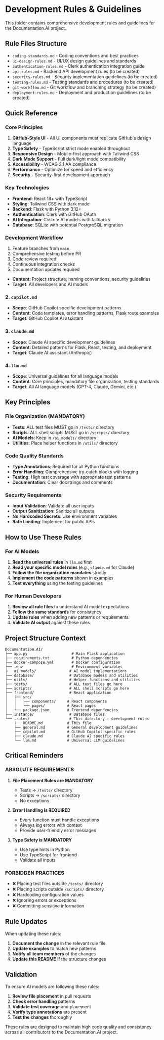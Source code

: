 # Development Rules & Guidelines

This folder contains comprehensive development rules and guidelines for the Documentation.AI project.

## Rule Files Structure

- `coding-standards.md` - Coding conventions and best practices
- `ui-design-rules.md` - UI/UX design guidelines and standards
- `authentication-rules.md` - Clerk authentication integration guide
- `api-rules.md` - Backend API development rules (to be created)
- `security-rules.md` - Security implementation guidelines (to be created)
- `testing-rules.md` - Testing standards and procedures (to be created)
- `git-workflow.md` - Git workflow and branching strategy (to be created)
- `deployment-rules.md` - Deployment and production guidelines (to be created)

## Quick Reference

### Core Principles
1. **GitHub-Style UI** - All UI components must replicate GitHub's design language
2. **Type Safety** - TypeScript strict mode enabled throughout
3. **Responsive Design** - Mobile-first approach with Tailwind CSS
4. **Dark Mode Support** - Full dark/light mode compatibility
5. **Accessibility** - WCAG 2.1 AA compliance
6. **Performance** - Optimize for speed and efficiency
7. **Security** - Security-first development approach

### Key Technologies
- **Frontend**: React 18+ with TypeScript
- **Styling**: Tailwind CSS with dark mode
- **Backend**: Flask with Python 3.12+
- **Authentication**: Clerk with GitHub OAuth
- **AI Integration**: Custom AI models with fallbacks
- **Database**: SQLite with potential PostgreSQL migration

### Development Workflow
1. Feature branches from `main`
2. Comprehensive testing before PR
3. Code review required
4. Continuous integration checks
5. Documentation updates required
- **Content**: Project structure, naming conventions, security guidelines
- **Target**: All developers and AI models

### 2. `copilot.md`
- **Scope**: GitHub Copilot specific development patterns
- **Content**: Code templates, error handling patterns, Flask route examples
- **Target**: GitHub Copilot AI assistant

### 3. `claude.md`
- **Scope**: Claude AI specific development guidelines
- **Content**: Detailed patterns for Flask, React, testing, and deployment
- **Target**: Claude AI assistant (Anthropic)

### 4. `llm.md`
- **Scope**: Universal guidelines for all language models
- **Content**: Core principles, mandatory file organization, testing standards
- **Target**: All AI language models (GPT-4, Claude, Gemini, etc.)

## Key Principles

### File Organization (MANDATORY)
- **Tests**: ALL test files MUST go in `/tests/` directory
- **Scripts**: ALL shell scripts MUST go in `/scripts/` directory
- **AI Models**: Keep in `/ai_models/` directory
- **Utilities**: Place helper functions in `/utils/` directory

### Code Quality Standards
- **Type Annotations**: Required for all Python functions
- **Error Handling**: Comprehensive try-catch blocks with logging
- **Testing**: High test coverage with appropriate test patterns
- **Documentation**: Clear docstrings and comments

### Security Requirements
- **Input Validation**: Validate all user inputs
- **Output Sanitization**: Sanitize all outputs
- **No Hardcoded Secrets**: Use environment variables
- **Rate Limiting**: Implement for public APIs

## How to Use These Rules

### For AI Models
1. **Read the universal rules** in `llm.md` first
2. **Read your specific model rules** (e.g., `claude.md` for Claude)
3. **Follow the file organization mandates** strictly
4. **Implement the code patterns** shown in examples
5. **Test everything** using the testing guidelines

### For Human Developers
1. **Review all rule files** to understand AI model expectations
2. **Follow the same standards** for consistency
3. **Update rules** when adding new patterns or requirements
4. **Validate AI output** against these rules

## Project Structure Context

```
Documentation.AI/
├── app.py                    # Main Flask application
├── requirements.txt          # Python dependencies
├── docker-compose.yml        # Docker configuration
├── .env                      # Environment variables
├── ai_models/               # AI model implementations
├── database/                # Database models and utilities
├── utils/                   # Helper functions and utilities
├── tests/                   # ALL test files go here
├── scripts/                 # ALL shell scripts go here
├── frontend/                # React application
│   ├── src/
│   │   ├── components/     # React components
│   │   └── pages/          # React pages
│   └── package.json        # Frontend dependencies
├── instance/                # Database files
└── .rules/                  # This directory - development rules
    ├── README.md           # This file
    ├── general.md          # General development guidelines
    ├── copilot.md          # GitHub Copilot specific rules
    ├── claude.md           # Claude AI specific rules
    └── llm.md              # Universal LLM guidelines
```

## Critical Reminders

### ABSOLUTE REQUIREMENTS
1. **File Placement Rules are MANDATORY**
   - Tests → `/tests/` directory
   - Scripts → `/scripts/` directory
   - No exceptions

2. **Error Handling is REQUIRED**
   - Every function must handle exceptions
   - Always log errors with context
   - Provide user-friendly error messages

3. **Type Safety is MANDATORY**
   - Use type hints in Python
   - Use TypeScript for frontend
   - Validate all inputs

### FORBIDDEN PRACTICES
- ❌ Placing test files outside `/tests/` directory
- ❌ Placing scripts outside `/scripts/` directory
- ❌ Hardcoding configuration values
- ❌ Ignoring errors or exceptions
- ❌ Committing sensitive information

## Rule Updates

When updating these rules:

1. **Document the change** in the relevant rule file
2. **Update examples** to match new patterns
3. **Notify all team members** of the changes
4. **Update this README** if the structure changes

## Validation

To ensure AI models are following these rules:

1. **Review file placement** in pull requests
2. **Check error handling** patterns
3. **Validate test coverage** and placement
4. **Verify type annotations** are present
5. **Test the changes** thoroughly

These rules are designed to maintain high code quality and consistency across all contributors to the Documentation.AI project.

